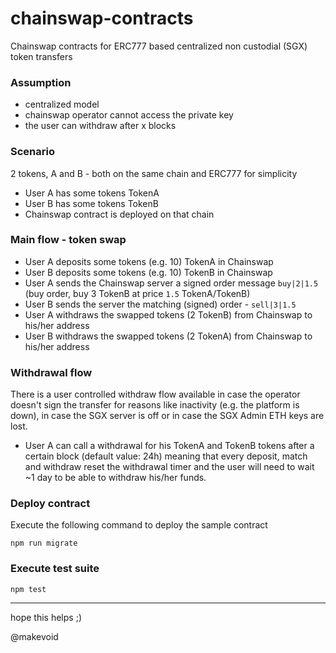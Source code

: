 # chainswap-contracts

Chainswap contracts for ERC777 based centralized non custodial (SGX) token transfers


### Assumption

- centralized model
- chainswap operator cannot access the private key
- the user can withdraw after x blocks

### Scenario

2 tokens, A and B - both on the same chain and ERC777 for simplicity

- User A has some tokens TokenA
- User B has some tokens TokenB
- Chainswap contract is deployed on that chain


### Main flow - token swap

- User A deposits some tokens (e.g. 10) TokenA in Chainswap
- User B deposits some tokens (e.g. 10) TokenB in Chainswap
- User A sends the Chainswap server a signed order message `buy|2|1.5` (buy order, buy 3 TokenB at price `1.5` TokenA/TokenB)
- User B sends the server the matching (signed) order - `sell|3|1.5`
- User A withdraws the swapped tokens (2 TokenB) from Chainswap to his/her address
- User B withdraws the swapped tokens (2 TokenA) from Chainswap to his/her address

### Withdrawal flow

There is a user controlled withdraw flow available in case the operator doesn't sign the transfer for reasons like inactivity (e.g. the platform is down), in case the SGX server is off or in case the SGX Admin ETH keys are lost.

- User A can call a withdrawal for his TokenA and TokenB tokens after a certain block (default value: 24h) meaning that every deposit, match and withdraw reset the withdrawal timer and the user will need to wait ~1 day to be able to withdraw his/her funds.


### Deploy contract

Execute the following command to deploy the sample contract

    npm run migrate


### Execute test suite

    npm test


---

hope this helps ;)

@makevoid
